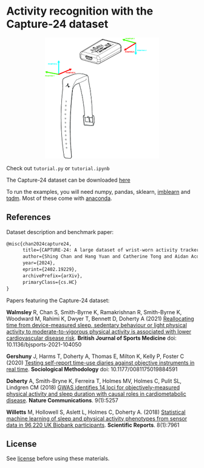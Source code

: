 # Activity recognition with the Capture-24 dataset

<p align="center">
<img src="wrist_accelerometer.jpg" width="300"/>
</p>

Check out `tutorial.py` or `tutorial.ipynb`

The Capture-24 dataset can be downloaded [here](https://ora.ox.ac.uk/objects/uuid:99d7c092-d865-4a19-b096-cc16440cd001)

To run the examples, you will need numpy, pandas, sklearn, [imblearn](https://pypi.org/project/imblearn/) and [tqdm](https://pypi.org/project/tqdm/). Most of these come with [anaconda](https://www.anaconda.com/products/individual).

## References
Dataset description and benchmark paper: 
```tex
@misc{chan2024capture24,
      title={CAPTURE-24: A large dataset of wrist-worn activity tracker data collected in the wild for human activity recognition}, 
      author={Shing Chan and Hang Yuan and Catherine Tong and Aidan Acquah and Abram Schonfeldt and Jonathan Gershuny and Aiden Doherty},
      year={2024},
      eprint={2402.19229},
      archivePrefix={arXiv},
      primaryClass={cs.HC}
}
```

Papers featuring the Capture-24 dataset:

**Walmsley** R, Chan S, Smith-Byrne K, Ramakrishnan R, Smith-Byrne K, Woodward M, Rahimi K, Dwyer T, Bennett D, Doherty A (2021) [Reallocating time from device-measured sleep, sedentary behaviour or light physical activity to moderate-to-vigorous physical activity is associated with lower cardiovascular disease risk](https://bjsm.bmj.com/content/early/2021/09/06/bjsports-2021-104050). **British Journal of Sports Medicine** doi: 10.1136/bjsports-2021-104050

**Gershuny** J, Harms T, Doherty A, Thomas E, Milton K, Kelly P, Foster C (2020) [Testing self-report time-use diaries against objective instruments in real time](https://journals.sagepub.com/doi/full/10.1177/0081175019884591). **Sociological Methodology** doi: 10.1177/0081175019884591

**Doherty** A, Smith-Bryne K, Ferreira T, Holmes MV, Holmes C, Pulit SL, Lindgren CM (2018) [GWAS identifies 14 loci for objectively-measured physical activity and sleep duration with causal roles in cardiometabolic disease](https://www.nature.com/articles/s41467-018-07743-4). **Nature Communications**. 9(1):5257

**Willetts** M, Hollowell S, Aslett L, Holmes C, Doherty A. (2018) [Statistical machine learning of sleep and physical activity phenotypes from sensor data in 96,220 UK Biobank participants](https://www.nature.com/articles/s41598-018-26174-1). **Scientific Reports**. 8(1):7961

## License
See [license](LICENSE.md) before using these materials.
